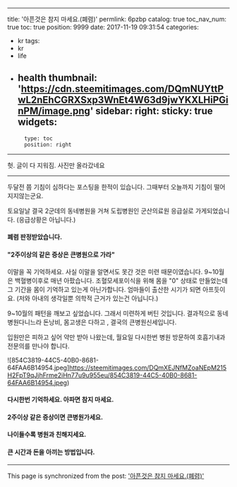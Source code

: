 
---
title: '아픈것은 참지 마세요.(폐렴)'
permlink: 6pzbp
catalog: true
toc_nav_num: true
toc: true
position: 9999
date: 2017-11-19 09:31:54
categories:
- kr
tags:
- kr
- life
- health
thumbnail: 'https://cdn.steemitimages.com/DQmNUYttPwL2nEhCGRXSxp3WnEt4W63d9jwYKXLHiPGinPM/image.png'
sidebar:
    right:
        sticky: true
widgets:
    -
        type: toc
        position: right
---


헛.  글이 다 지워짐.  사진만 올라갔네요 

-----
두달전 쯤 기침이 심하다는 포스팅을 한적이 있습니다.  그때부터 오늘까지 기침이 떨어지지않는군요. 

토요일날 결국 2군데의 동네병원을 거쳐 도립병원인 군산의료원 응급실로 가게되었습니다.  (응급상황은 아닙니다.)
#### 폐렴 판정받았습니다. 
#### "2주이상의 같은 증상은 큰병원으로 가라"

이말을 꼭 기억하세요. 사실 이말을 알면서도 못간 것은 미련 때문이였습니다. 
9~10월은 백혈병이후로 매년 아팠습니다.  조혈모세포이식을 위해 몸을 "0" 상태로 만들었는데 그 기간을 몸이 기억하고 있는게 아닌가합니다. 엄마들이 출산한 시기가 되면 아프듯이요. (저와 아내의 생각일뿐 의학적 근거가 있는건 아닙니다.)

9~10월의 패턴을 깨보고 싶었습니다. 그래서 미련하게 버틴 것입니다. 결과적으로 동네병원다니느라 돈낭비, 몸고생은 다하고 , 결국의 큰병원신세입니다. 

입원만은 피하고 싶어 약만 받아 나왔는데, 월요일 다시한번 병원 방문하여 호흡기내과 전문의를 만나야 합니다. 

![854C3819-44C5-40B0-8681-64FAA6B14954.jpeg]https://steemitimages.com/DQmXEJNfMZoaNEpM215H2FpT9qJjhFrme2iHn77u9u955eu/854C3819-44C5-40B0-8681-64FAA6B14954.jpeg)

#### 다시한번 기억하세요. 아파면 참지 마세요. 
#### 2주이상 같은 증상이면 큰병원가세요. 
#### 나이들수록 병원과 친해지세요. 
#### 큰 시간과 돈을 아끼는 방법입니다.

- - -

This page is synchronized from the post: ['아픈것은 참지 마세요.(폐렴)'](https://steemit.com/@kingbit/6pzbp)
